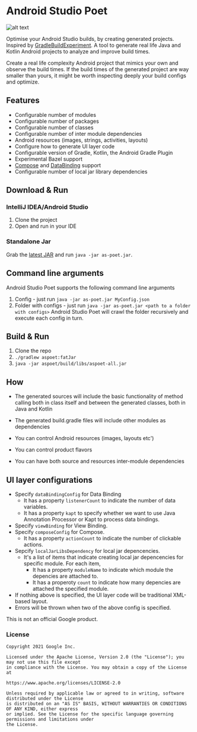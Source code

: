# Android Studio Poet

![alt text](https://github.com/borisf/java-generator/blob/master/img/generator.png)  

Optimise your Android Studio builds, by creating generated projects. Inspired by [GradleBuildExperiment](https://github.com/NikitaKozlov/GradleBuildExperiment). A tool to generate real life Java and Kotlin Android projects to analyze and improve build times.

Create a real life complexity Android project that mimics your own and observe the build times. If the build times of the generated project are way smaller than yours, it might be worth inspecting deeply your build configs and optimize.

## Features

* Configurable number of modules
* Configurable number of packages
* Configurable number of classes
* Configurable number of inter module dependencies
* Android resources (images, strings, activities, layouts)
* Configure how to generate UI layer code
* Configurable version of Gradle, Kotlin, the Android Gradle Plugin
* Experimental Bazel support
* [Compose](https://developer.android.com/jetpack/compose) and [DataBinding](https://developer.android.com/topic/libraries/data-binding) support
* Configurable number of local jar library dependencies

## Download & Run
### IntelliJ IDEA/Android Studio
1. Clone the project
2. Open and run in your IDE

### Standalone Jar
Grab the [latest JAR](https://github.com/android/android-studio-poet/releases)
and run `java -jar as-poet.jar`.

## Command line arguments
Android Studio Poet supports the following command line arguments
1. Config - just run  `java -jar as-poet.jar MyConfig.json`
2. Folder with configs - just run  `java -jar as-poet.jar <path to a folder with configs>` Android Studio Poet 
will crawl the folder recursively and execute each config in turn.

## Build & Run
1. Clone the repo
2. `./gradlew aspoet:fatJar`
3. `java -jar aspoet/build/libs/aspoet-all.jar`

## How
* The generated sources will include the basic functionality of method calling both in class itself and between the generated classes, both in Java and Kotlin

* The generated build.gradle files will include other modules as dependencies

* You can control Android resources (images, layouts etc')

* You can control product flavors

* You can have both source and resources inter-module dependencies

## UI layer configurations
* Specify `dataBindingConfig` for Data Binding
  * It has a property `listenerCount` to indicate the number of data variables.
  * It has a property `kapt` to specify whether we want to use Java Annotation Processor or Kapt to process data bindings.
* Specify `viewBinding` for View Binding.
* Specify `composeConfig` for Compose. 
  * It has a property `actionCount` to indicate the number of clickable actions.
* Sepcify `localJarLibsDependency` for local jar depencencies.
  * It's a list of items that indicate creating local jar depencencies for specific module. For each item,
    * It has a property `moduleName` to indicate which module the depencies are attached to.
    * It has a properoty `count` to indicate how many depencies are attached the specified module.
* If nothing above is specified, the UI layer code will be traditional XML-based layout.
* Errors will be thrown when two of the above config is specified.

This is not an official Google product.

### License

```
Copyright 2021 Google Inc.

Licensed under the Apache License, Version 2.0 (the "License"); you may not use this file except
in compliance with the License. You may obtain a copy of the License at

https://www.apache.org/licenses/LICENSE-2.0

Unless required by applicable law or agreed to in writing, software distributed under the License
is distributed on an "AS IS" BASIS, WITHOUT WARRANTIES OR CONDITIONS OF ANY KIND, either express
or implied. See the License for the specific language governing permissions and limitations under
the License.
```
